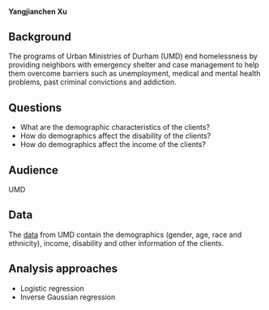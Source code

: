 #### Yangjianchen Xu

## Background

The programs of Urban Ministries of Durham (UMD) end homelessness by providing neighbors with emergency shelter and case management to help them overcome barriers such as unemployment, medical and mental health problems, past criminal convictions and addiction.

## Questions

- What are the demographic characteristics of the clients?
- How do demographics affect the disability of the clients?
- How do demographics affect the income of the clients?

## Audience

UMD

## Data

The [data](https://github.com/biodatascience/datasci611/tree/gh-pages/data/project2_2019) from UMD contain the demographics (gender, age, race and ethnicity), income, disability and other information of the clients.

## Analysis approaches

- Logistic regression
- Inverse Gaussian regression
